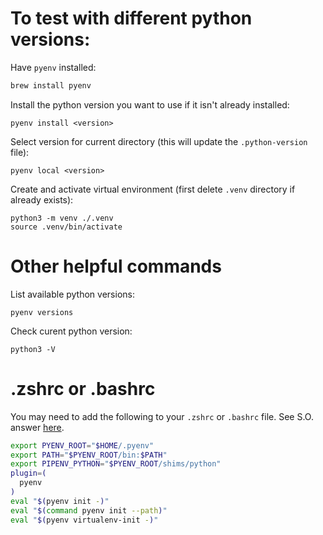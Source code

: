 # To test with different python versions:

Have `pyenv` installed:

```zsh
brew install pyenv
```

Install the python version you want to use if it isn't already installed:

```
pyenv install <version>
```

Select version for current directory (this will update the `.python-version` file):

```
pyenv local <version>
```

Create and activate virtual environment (first delete `.venv` directory if already exists):

```
python3 -m venv ./.venv
source .venv/bin/activate
```

# Other helpful commands

List available python versions:

```
pyenv versions
```

Check curent python version:

```
python3 -V
```

# .zshrc or .bashrc

You may need to add the following to your `.zshrc` or `.bashrc` file. See S.O. answer [here](https://stackoverflow.com/a/71364553/16448566).

```zsh
export PYENV_ROOT="$HOME/.pyenv"
export PATH="$PYENV_ROOT/bin:$PATH"
export PIPENV_PYTHON="$PYENV_ROOT/shims/python"
plugin=(
  pyenv
)
eval "$(pyenv init -)"
eval "$(command pyenv init --path)"
eval "$(pyenv virtualenv-init -)"
```
